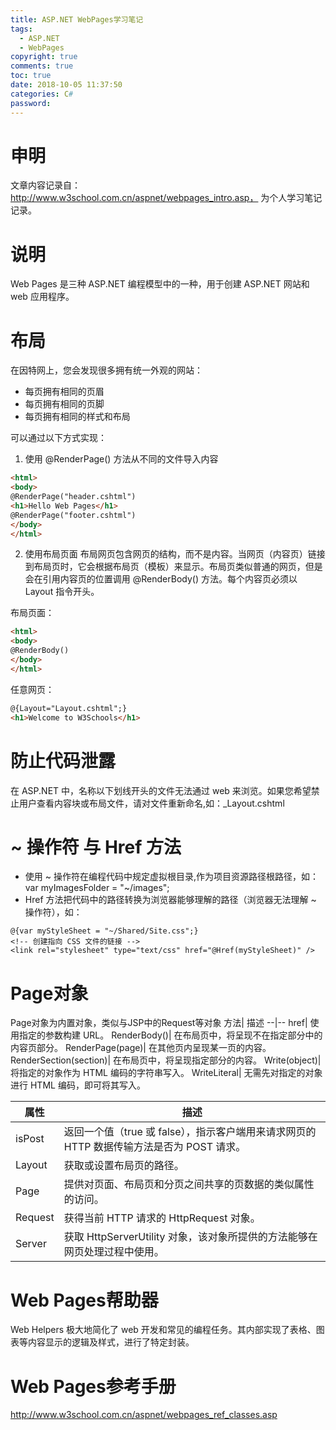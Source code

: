 ```yaml
---
title: ASP.NET WebPages学习笔记
tags:
  - ASP.NET
  - WebPages
copyright: true
comments: true
toc: true
date: 2018-10-05 11:37:50
categories: C#
password:
---
```

# 申明
文章内容记录自：http://www.w3school.com.cn/aspnet/webpages_intro.asp， 为个人学习笔记记录。

# 说明
Web Pages 是三种 ASP.NET 编程模型中的一种，用于创建 ASP.NET 网站和 web 应用程序。

# 布局
在因特网上，您会发现很多拥有统一外观的网站：
* 每页拥有相同的页眉
* 每页拥有相同的页脚
* 每页拥有相同的样式和布局

可以通过以下方式实现：
1. 使用 @RenderPage() 方法从不同的文件导入内容
 
~~~html 
<html>
<body>
@RenderPage("header.cshtml")
<h1>Hello Web Pages</h1>  
@RenderPage("footer.cshtml")
</body>
</html>
~~~

2. 使用布局页面
布局网页包含网页的结构，而不是内容。当网页（内容页）链接到布局页时，它会根据布局页（模板）来显示。布局页类似普通的网页，但是会在引用内容页的位置调用 @RenderBody() 方法。每个内容页必须以 Layout 指令开头。

布局页面：
~~~html
<html>
<body> 
@RenderBody() 
</body>
</html>
~~~

任意网页：
~~~html
@{Layout="Layout.cshtml";}
<h1>Welcome to W3Schools</h1> 
~~~

# 防止代码泄露
在 ASP.NET 中，名称以下划线开头的文件无法通过 web 来浏览。如果您希望禁止用户查看内容块或布局文件，请对文件重新命名,如：_Layout.cshtml

# ~ 操作符 与 Href 方法
* 使用 ~ 操作符在编程代码中规定虚拟根目录,作为项目资源路径根路径，如：var myImagesFolder = "~/images";
* Href 方法把代码中的路径转换为浏览器能够理解的路径（浏览器无法理解 ~ 操作符），如：
~~~
@{var myStyleSheet = "~/Shared/Site.css";}
<!-- 创建指向 CSS 文件的链接 -->
<link rel="stylesheet" type="text/css" href="@Href(myStyleSheet)" />
~~~

# Page对象
Page对象为内置对象，类似与JSP中的Request等对象
方法|	描述
--|--
href|	使用指定的参数构建 URL。
RenderBody()|	在布局页中，将呈现不在指定部分中的内容页部分。
RenderPage(page)|	在其他页内呈现某一页的内容。
RenderSection(section)|	在布局页中，将呈现指定部分的内容。
Write(object)|	将指定的对象作为 HTML 编码的字符串写入。
WriteLiteral|	无需先对指定的对象进行 HTML 编码，即可将其写入。

属性|	描述
--|--
isPost|	返回一个值（true 或 false），指示客户端用来请求网页的 HTTP 数据传输方法是否为 POST 请求。
Layout|	获取或设置布局页的路径。
Page|	提供对页面、布局页和分页之间共享的页数据的类似属性的访问。
Request|	获得当前 HTTP 请求的 HttpRequest 对象。
Server|	获取 HttpServerUtility 对象，该对象所提供的方法能够在网页处理过程中使用。

# Web Pages帮助器
Web Helpers 极大地简化了 web 开发和常见的编程任务。其内部实现了表格、图表等内容显示的逻辑及样式，进行了特定封装。

# Web Pages参考手册
http://www.w3school.com.cn/aspnet/webpages_ref_classes.asp